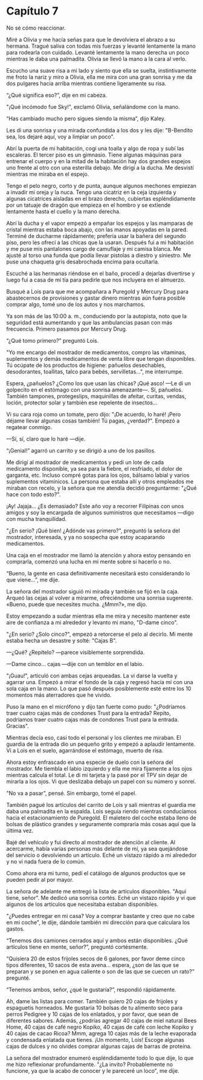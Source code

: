
# Capítulo 7


No sé cómo reaccionar.

Miré a Olivia y me hacía señas para que le devolviera el abrazo a su hermana. Tragué saliva con todas mis fuerzas y levanté lentamente la mano para rodearla con cuidado. Levanté lentamente la mano derecha un poco mientras le daba una palmadita. Olivia se llevó la mano a la cara al verlo.

Escucho una suave risa a mi lado y siento que ella se suelta, instintivamente me froto la nariz y miro a Olivia, ella me mira con una gran sonrisa y me da dos pulgares hacia arriba mientras contiene ligeramente su risa.

“¿Qué significa eso?”, dije en mi cabeza.

"¡Qué incómodo fue Sky!", exclamó Olivia, señalándome con la mano.

“Has cambiado mucho pero sigues siendo la misma”, dijo Kaley.

Les di una sonrisa y una mirada confundida a los dos y les dije: "B-Bendito sea, los dejaré aquí, voy a limpiar un poco".

Abrí la puerta de mi habitación, cogí una toalla y algo de ropa y subí las escaleras. El tercer piso es un gimnasio. Tiene algunas máquinas para entrenar el cuerpo y en la mitad de la habitación hay dos grandes espejos uno frente al otro con una esterilla debajo. Me dirigí a la ducha. Me desvistí mientras me miraba en el espejo.

Tengo el pelo negro, corto y de punta, aunque algunos mechones empiezan a invadir mi oreja y la nuca. Tengo una cicatriz en la ceja izquierda y algunas cicatrices aisladas en el brazo derecho, cubiertas espléndidamente por un tatuaje de dragón que empieza en el hombro y se extiende lentamente hasta el cuello y la mano derecha.

Abrí la ducha y el vapor empezó a empañar los espejos y las mamparas de cristal mientras estaba boca abajo, con las manos apoyadas en la pared. Terminé de ducharme rápidamente; prefería usar la bañera del segundo piso, pero les ofrecí a las chicas que la usaran. Después fui a mi habitación y me puse mis pantalones cargo de camuflaje y mi camisa blanca. Me ajusté al torso una funda que podía llevar pistolas a diestro y siniestro. Me puse una chaqueta gris desabrochada encima para ocultarla.

Escuché a las hermanas riéndose en el baño, procedí a dejarlas divertirse y luego fui a casa de mi tía para pedirle que nos incluyera en el almuerzo.

Busqué a Lois para que me acompañara a Puregold y Mercury Drug para abastecernos de provisiones y gastar dinero mientras aún fuera posible comprar algo, tomé uno de los autos y nos marchamos.

Ya son más de las 10:00 a. m., conduciendo por la autopista, noto que la seguridad está aumentando y que las ambulancias pasan con más frecuencia. Primero pasamos por Mercury Drug.

“¿Qué tomo primero?” preguntó Lois.

"Yo me encargo del mostrador de medicamentos, compro las vitaminas, suplementos y demás medicamentos de venta libre que tengan disponibles. Tú ocúpate de los productos de higiene: pañuelos desechables, desodorantes, toallitas, talco para bebés, servilletas...", me interrumpe.

Espera, ¿pañuelos? ¿Como los que usan las chicas? ¡Qué asco! —Le di un golpecito en el estómago con una sonrisa amenazante—. Sí, pañuelos. También tampones, protegeslips, maquinillas de afeitar, curitas, vendas, loción, protector solar y también ese repelente de insectos...

Vi su cara roja como un tomate, pero dijo: "¡De acuerdo, lo haré! ¡Pero déjame llevar algunas cosas también! Tú pagas, ¿verdad?". Empezó a regatear conmigo.

—Sí, sí, claro que lo haré —dije.

“¡Genial!” agarró un carrito y se dirigió a uno de los pasillos.

Me dirigí al mostrador de medicamentos y pedí un lote de cada medicamento disponible, ya sea para la fiebre, el resfriado, el dolor de garganta, etc. Incluso compré gotas para los ojos, bálsamo labial y varios suplementos vitamínicos. La persona que estaba allí y otros empleados me miraban con recelo, y la señora que me atendía decidió preguntarme: "¿Qué hace con todo esto?".

¡Ay! Jajaja... ¿Es demasiado? Este año voy a recorrer Filipinas con unos amigos y soy la encargada de algunos suministros que necesitamos —digo con mucha tranquilidad.

"¿En serio? ¡Qué bien! ¿Adónde vas primero?", preguntó la señora del mostrador, interesada, y ya no sospecha que estoy acaparando medicamentos.

Una caja en el mostrador me llamó la atención y ahora estoy pensando en comprarla, comenzó una lucha en mi mente sobre si hacerlo o no.

“Bueno, la gente en casa definitivamente necesitará esto considerando lo que viene…”, me dije.

La señora del mostrador siguió mi mirada y también se fijó en la caja. Arqueó las cejas al volver a mirarme, ofreciéndome una sonrisa sugerente. «Bueno, puede que necesites mucha. ¿Mmm?», me dijo.

Estoy empezando a sudar mientras ella me mira y necesito mantener este aire de confianza a mi alrededor y levanto mi mano, "D-dame cinco".

"¿En serio? ¿Solo cinco?", empezó a retorcerse el pelo al decirlo. Mi mente estaba hecha un desastre y solté: "Cajas B".

—¿Qué? ¿Repítelo? —parece visiblemente sorprendida.

—Dame cinco… cajas —dije con un temblor en el labio.

"¡Guau!", articuló con ambas cejas arqueadas. La vi darse la vuelta y agarrar una. Empezó a mirar el fondo de la caja y regresó hacia mí con una sola caja en la mano. Lo que pasó después posiblemente esté entre los 10 momentos más aterradores que he vivido.

Puso la mano en el micrófono y dijo tan fuerte como pudo: "¿Podríamos traer cuatro cajas más de condones Trust para la entrada? Repito, podríamos traer cuatro cajas más de condones Trust para la entrada. Gracias".

Mientras decía eso, casi todo el personal y los clientes me miraban. El guardia de la entrada dio un pequeño grito y empezó a aplaudir lentamente. Vi a Lois en el suelo, agarrándose el estómago, muerto de risa.

Ahora estoy enfrascado en una especie de duelo con la señora del mostrador. Me tiembla el labio izquierdo y ella me mira fijamente a los ojos mientras calcula el total. Le di mi tarjeta y la pasé por el TPV sin dejar de mirarla a los ojos. Vi que deslizaba debajo un papel con su número y sonreí.

"No va a pasar", pensé. Sin embargo, tomé el papel.

También pagué los artículos del carrito de Lois y salí mientras el guardia me daba una palmadita en la espalda. Lois seguía riendo mientras conducíamos hacia el estacionamiento de Puregold. El maletero del coche estaba lleno de bolsas de plástico grandes y seguramente compraría más cosas aquí que la última vez.

Bajé del vehículo y fui directo al mostrador de atención al cliente. Al acercarme, había varias personas más delante de mí, ya sea quejándose del servicio o devolviendo un artículo. Eché un vistazo rápido a mi alrededor y no vi nada fuera de lo común.

Como ahora era mi turno, pedí el catálogo de algunos productos que se pueden pedir al por mayor.

La señora de adelante me entregó la lista de artículos disponibles. "Aquí tiene, señor". Me dedicó una sonrisa cortés. Eché un vistazo rápido y vi que algunos de los artículos que necesitaba estaban disponibles.

"¿Puedes entregar en mi casa? Voy a comprar bastante y creo que no cabe en mi coche", le dije, dándole también mi dirección para que calculara los gastos.

“Tenemos dos camiones cerrados aquí y ambos están disponibles. ¿Qué artículos tiene en mente, señor?”, preguntó cortésmente.

“Quisiera 20 de estos frijoles secos de 6 galones, por favor deme cinco tipos diferentes, 10 sacos de esta avena… espera, ¿son de las que se preparan y se ponen en agua caliente o son de las que se cuecen un rato?” pregunté.

“Tenemos ambos, señor, ¿qué le gustaría?”, respondió rápidamente.

Ah, dame las listas para comer. También quiero 20 cajas de frijoles y espaguetis horneados. Me gustaría 10 bolsas de tu alimento seco para perros Pedigree y 10 cajas de los enlatados, y por favor, que sean de diferentes sabores. Además, ¿podrías agregar 40 cajas de miel natural Bees Home, 40 cajas de café negro Kopiko, 40 cajas de café con leche Kopiko y 40 cajas de cacao Ricoa? Mmm, agrega 10 cajas más de la leche evaporada y condensada enlatada que tienes. ¡Un momento, Lois! Escoge algunas cajas de dulces y no olvides comprar algunas cajas de barras de proteína.

La señora del mostrador enumeró espléndidamente todo lo que dije, lo que me hizo reflexionar profundamente. "¿La invito? Probablemente no funcione, ya que la acabo de conocer y le pareceré un loco", me dije.
